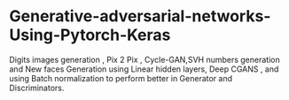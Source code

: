# Generative-adversarial-networks-Using-Pytorch-Keras
Digits images generation , Pix 2 Pix , Cycle-GAN,SVH numbers generation and New faces Generation using Linear hidden layers, Deep CGANS , and using Batch normalization to perform better in Generator and Discriminators.
